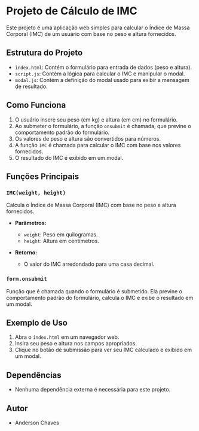 # Projeto de Cálculo de IMC

Este projeto é uma aplicação web simples para calcular o Índice de Massa Corporal (IMC) de um usuário com base no peso e altura fornecidos.

## Estrutura do Projeto

- `index.html`: Contém o formulário para entrada de dados (peso e altura).
- `script.js`: Contém a lógica para calcular o IMC e manipular o modal.
- `modal.js`: Contém a definição do modal usado para exibir a mensagem de resultado.

## Como Funciona

1. O usuário insere seu peso (em kg) e altura (em cm) no formulário.
2. Ao submeter o formulário, a função `onsubmit` é chamada, que previne o comportamento padrão do formulário.
3. Os valores de peso e altura são convertidos para números.
4. A função `IMC` é chamada para calcular o IMC com base nos valores fornecidos.
5. O resultado do IMC é exibido em um modal.

## Funções Principais

### `IMC(weight, height)`

Calcula o Índice de Massa Corporal (IMC) com base no peso e altura fornecidos.

- **Parâmetros:**
  - `weight`: Peso em quilogramas.
  - `height`: Altura em centímetros.

- **Retorno:**
  - O valor do IMC arredondado para uma casa decimal.

### `form.onsubmit`

Função que é chamada quando o formulário é submetido. Ela previne o comportamento padrão do formulário, calcula o IMC e exibe o resultado em um modal.

## Exemplo de Uso

1. Abra o `index.html` em um navegador web.
2. Insira seu peso e altura nos campos apropriados.
3. Clique no botão de submissão para ver seu IMC calculado e exibido em um modal.

## Dependências

- Nenhuma dependência externa é necessária para este projeto.

## Autor

- Anderson Chaves